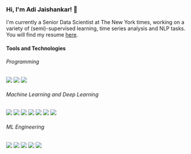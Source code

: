 ### Hi, I'm Adi Jaishankar! 👋 
I'm currently a Senior Data Scientist at The New York times, working on a variety of (semi)-supervised learning, time series analysis and NLP tasks. You will find my resume <a href="https://docs.google.com/document/d/1APPU9pgA7UwBVO37dKMm-wCLa5rVlWcDW3QGAGulKXk/preview?format=pdf" target="_blank" rel="noopener noreferrer">here</a>.

#### Tools and Technologies
<!-- Go here for color names and hex codes: https://htmlcolorcodes.com/color-names/ -->
<!-- Programming color: Cornflower blue -->
###### Programming
![](https://img.shields.io/badge/-Python-informational?style=flat&logo=python&logoColor=3776AB&color=E6E6FA)
![](https://img.shields.io/badge/-Linux-informational?style=flat&logo=linux&logoColor=black&color=E6E6FA)
![](https://img.shields.io/badge/-VSCode-informational?style=flat&logo=visualstudiocode&logoColor=5C2D91&color=E6E6FA)
<!-- ML color: Cornflower blue -->
###### Machine Learning and Deep Learning
![](https://img.shields.io/badge/-numpy-informational?style=flat&logo=numpy&logoColor=013243&color=DCDCDC)
![](https://img.shields.io/badge/-pandas-informational?style=flat&logo=pandas&logoColor=150458&color=DCDCDC)
![](https://img.shields.io/badge/-scipy-informational?style=flat&logo=scipy&logoColor=8CAAE6&color=DCDCDC)
![](https://img.shields.io/badge/-scikitlearn-informational?style=flat&logo=scikit-learn&logoColor=F7931E&color=DCDCDC)
![](https://img.shields.io/badge/-pytorch-informational?style=flat&logo=pytorch&logoColor=EE4C2C&color=DCDCDC)
![](https://img.shields.io/badge/-tensorflow-informational?style=flat&logo=tensorflow&logoColor=FF6F00&color=DCDCDC)
![](https://img.shields.io/badge/-numba-informational?style=flat&logo=numba&logoColor=00A3E0&color=DCDCDC)

###### ML Engineering
![](https://img.shields.io/badge/-google_cloud-informational?style=flat&logo=googlecloud&logoColor=4285F4&color=E9F7EF)
![](https://img.shields.io/badge/-docker-informational?style=flat&logo=docker&logoColor=2496ED&color=E9F7EF)
![](https://img.shields.io/badge/-kubernetes-informational?style=flat&logo=kubernetes&logoColor=326CE5&color=E9F7EF)
![](https://img.shields.io/badge/-drone_CI-informational?style=flat&logo=drone&logoColor=212121&color=E9F7EF)
![](https://img.shields.io/badge/-airflow-informational?style=flat&logo=apacheairflow&logoColor=017CEE&color=E9F7EF)



 

<!--
[A lot of inspirations was taken from this article](https://towardsdatascience.com/build-a-stunning-readme-for-your-github-profile-9b80434fe5d7)

Here are some ideas to get you started:

- 🔭 I’m currently working on ...
- 🌱 I’m currently learning ...
- 👯 I’m looking to collaborate on ...
- 🤔 I’m looking for help with ...
- 💬 Ask me about ...
- 📫 How to reach me: ...
- 😄 Pronouns: ...
- ⚡ Fun fact: ...
-->
